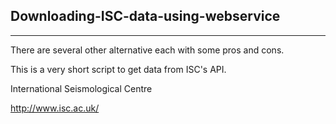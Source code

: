 ## Downloading-ISC-data-using-webservice
-----------------------------------
There are several other alternative each with some pros and cons. 

This is a very short script to get data from ISC's API. 

International Seismological Centre

http://www.isc.ac.uk/
